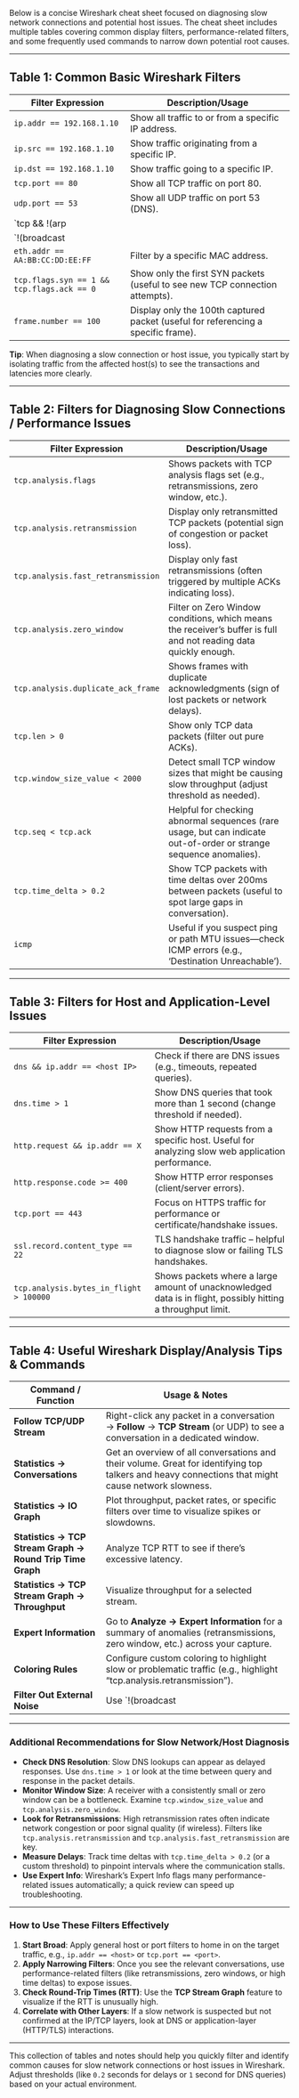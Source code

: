 Below is a concise Wireshark cheat sheet focused on diagnosing slow network connections and potential host issues. The cheat sheet includes multiple tables covering common display filters, performance-related filters, and some frequently used commands to narrow down potential root causes.

---

## Table 1: Common Basic Wireshark Filters

| **Filter Expression**        | **Description/Usage**                                                                                 |
|------------------------------|--------------------------------------------------------------------------------------------------------|
| `ip.addr == 192.168.1.10`    | Show all traffic to or from a specific IP address.                                                    |
| `ip.src == 192.168.1.10`     | Show traffic originating from a specific IP.                                                          |
| `ip.dst == 192.168.1.10`     | Show traffic going to a specific IP.                                                                  |
| `tcp.port == 80`             | Show all TCP traffic on port 80.                                                                      |
| `udp.port == 53`             | Show all UDP traffic on port 53 (DNS).                                                                |
| `tcp && !(arp || icmp || dns)` | Show only TCP traffic while excluding ARP, ICMP, DNS, etc.                                           |
| `!(broadcast || multicast)`  | Exclude broadcast and multicast traffic (focus on unicast traffic).                                   |
| `eth.addr == AA:BB:CC:DD:EE:FF` | Filter by a specific MAC address.                                                                   |
| `tcp.flags.syn == 1 && tcp.flags.ack == 0` | Show only the first SYN packets (useful to see new TCP connection attempts).            |
| `frame.number == 100`        | Display only the 100th captured packet (useful for referencing a specific frame).                     |

**Tip**: When diagnosing a slow connection or host issue, you typically start by isolating traffic from the affected host(s) to see the transactions and latencies more clearly.

---

## Table 2: Filters for Diagnosing Slow Connections / Performance Issues

| **Filter Expression**                          | **Description/Usage**                                                                                              |
|------------------------------------------------|---------------------------------------------------------------------------------------------------------------------|
| `tcp.analysis.flags`                           | Shows packets with TCP analysis flags set (e.g., retransmissions, zero window, etc.).                              |
| `tcp.analysis.retransmission`                  | Display only retransmitted TCP packets (potential sign of congestion or packet loss).                               |
| `tcp.analysis.fast_retransmission`             | Display only fast retransmissions (often triggered by multiple ACKs indicating loss).                               |
| `tcp.analysis.zero_window`                     | Filter on Zero Window conditions, which means the receiver’s buffer is full and not reading data quickly enough.    |
| `tcp.analysis.duplicate_ack_frame`             | Shows frames with duplicate acknowledgments (sign of lost packets or network delays).                               |
| `tcp.len > 0`                                  | Show only TCP data packets (filter out pure ACKs).                                                                  |
| `tcp.window_size_value < 2000`                 | Detect small TCP window sizes that might be causing slow throughput (adjust threshold as needed).                   |
| `tcp.seq < tcp.ack`                            | Helpful for checking abnormal sequences (rare usage, but can indicate out-of-order or strange sequence anomalies).   |
| `tcp.time_delta > 0.2`                         | Show TCP packets with time deltas over 200ms between packets (useful to spot large gaps in conversation).           |
| `icmp`                                         | Useful if you suspect ping or path MTU issues—check ICMP errors (e.g., ‘Destination Unreachable’).                  |

---

## Table 3: Filters for Host and Application-Level Issues

| **Filter Expression**           | **Description/Usage**                                                                                     |
|---------------------------------|----------------------------------------------------------------------------------------------------------|
| `dns && ip.addr == <host IP>`   | Check if there are DNS issues (e.g., timeouts, repeated queries).                                        |
| `dns.time > 1`                  | Show DNS queries that took more than 1 second (change threshold if needed).                              |
| `http.request && ip.addr == X`  | Show HTTP requests from a specific host. Useful for analyzing slow web application performance.          |
| `http.response.code >= 400`     | Show HTTP error responses (client/server errors).                                                        |
| `tcp.port == 443`               | Focus on HTTPS traffic for performance or certificate/handshake issues.                                  |
| `ssl.record.content_type == 22` | TLS handshake traffic – helpful to diagnose slow or failing TLS handshakes.                              |
| `tcp.analysis.bytes_in_flight > 100000` | Shows packets where a large amount of unacknowledged data is in flight, possibly hitting a throughput limit. |

---

## Table 4: Useful Wireshark Display/Analysis Tips & Commands

| **Command / Function**                 | **Usage & Notes**                                                                                                                                    |
|---------------------------------------|------------------------------------------------------------------------------------------------------------------------------------------------------|
| **Follow TCP/UDP Stream**             | Right-click any packet in a conversation → **Follow** → **TCP Stream** (or UDP) to see a conversation in a dedicated window.                         |
| **Statistics → Conversations**         | Get an overview of all conversations and their volume. Great for identifying top talkers and heavy connections that might cause network slowness.   |
| **Statistics → IO Graph**             | Plot throughput, packet rates, or specific filters over time to visualize spikes or slowdowns.                                                       |
| **Statistics → TCP Stream Graph → Round Trip Time Graph** | Analyze TCP RTT to see if there’s excessive latency.                                                                                                  |
| **Statistics → TCP Stream Graph → Throughput** | Visualize throughput for a selected stream.                                                                                                         |
| **Expert Information**                | Go to **Analyze → Expert Information** for a summary of anomalies (retransmissions, zero window, etc.) across your capture.                         |
| **Coloring Rules**                    | Configure custom coloring to highlight slow or problematic traffic (e.g., highlight “tcp.analysis.retransmission”).                                  |
| **Filter Out External Noise**         | Use `!(broadcast || multicast || arp || icmp)` to reduce chatty broadcast and ARP traffic, making it easier to see relevant data.                    |

---

### Additional Recommendations for Slow Network/Host Diagnosis

- **Check DNS Resolution**: Slow DNS lookups can appear as delayed responses. Use `dns.time > 1` or look at the time between query and response in the packet details.
- **Monitor Window Size**: A receiver with a consistently small or zero window can be a bottleneck. Examine `tcp.window_size_value` and `tcp.analysis.zero_window`.
- **Look for Retransmissions**: High retransmission rates often indicate network congestion or poor signal quality (if wireless). Filters like `tcp.analysis.retransmission` and `tcp.analysis.fast_retransmission` are key.
- **Measure Delays**: Track time deltas with `tcp.time_delta > 0.2` (or a custom threshold) to pinpoint intervals where the communication stalls.
- **Use Expert Info**: Wireshark’s Expert Info flags many performance-related issues automatically; a quick review can speed up troubleshooting.

---

### How to Use These Filters Effectively

1. **Start Broad**: Apply general host or port filters to home in on the target traffic, e.g., `ip.addr == <host>` or `tcp.port == <port>`.
2. **Apply Narrowing Filters**: Once you see the relevant conversations, use performance-related filters (like retransmissions, zero windows, or high time deltas) to expose issues.
3. **Check Round-Trip Times (RTT)**: Use the **TCP Stream Graph** feature to visualize if the RTT is unusually high.
4. **Correlate with Other Layers**: If a slow network is suspected but not confirmed at the IP/TCP layers, look at DNS or application-layer (HTTP/TLS) interactions.

---

This collection of tables and notes should help you quickly filter and identify common causes for slow network connections or host issues in Wireshark. Adjust thresholds (like `0.2` seconds for delays or `1` second for DNS queries) based on your actual environment.
